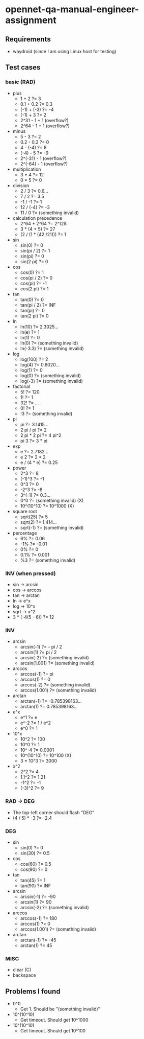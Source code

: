 # opennet-qa-manual-engineer-assignment

## Requirements

- waydroid (since I am using Linux host for testing)

## Test cases

### basic (RAD)

- plus
    - 1 + 2 ?= 3
    - 0.1 + 0.2 ?= 0.3
    - (-1) + (-3) ?= -4
    - (-1) + 3 ?= 2
    - 2^31 - 1 + 1 (overflow?)
    - 2^64 - 1 + 1 (overflow?)
- minus
    - 5 - 3 ?= 2
    - 0.2 - 0.2 ?= 0
    - 4 - (-4) ?= 8
    - (-4) - 5 ?= -9
    - 2^(-31) - 1 (overflow?)
    - 2^(-64) - 1 (overflow?)
- multiplication
    - 3 * 4 ?= 12
    - 0 * 5 ?= 0
- division
    - 2 / 3 ?= 0.6...
    - 7 / 2 ?= 3.5
    - -1 / -1 ?= 1
    - 12 / (-4) ?= -3
    - 11 / 0 ?= (something invalid)
- calculation precedence
    - 2^64 * 2^64 ?= 2^128
    - 3 * (4 + 5) ?= 27
    - (2 / (1 * (42 /21))) ?= 1
- sin
    - sin(0) ?= 0
    - sin(pi / 2) ?= 1
    - sin(pi) ?= 0
    - sin(2 pi) ?= 0
- cos
    - cos(0) ?= 1 
    - cos(pi / 2) ?= 0
    - cos(pi) ?= -1
    - cos(2 pi) ?= 1
- tan
    - tan(0) ?= 0
    - tan(pi / 2) ?= INF
    - tan(pi) ?= 0
    - tan(2 pi) ?= 0
- ln
    - ln(10) ?= 2.3025...
    - ln(e) ?= 1
    - ln(1) ?= 0
    - ln(0) ?= (something invalid)
    - ln(-3.3) ?= (something invalid)
- log
    - log(100) ?= 2
    - log(4) ?= 0.6020...
    - log(1) ?= 0
    - log(0) ?= (something invalid)
    - log(-3) ?= (something invalid)
- factorial
    - 5! ?= 120
    - 1! ?= 1
    - 32! ?= ... 
    - 0! ?= 1
    - !3 ?= (something invalid)
- pi
    - pi ?= 3.1415...
    - 2 pi / pi ?= 2
    - 2 pi * 2 pi ?= 4 pi^2
    - pi 3 ?= 3 * pi
- exp
    - e ?= 2.7182...
    - e 2 ?= 2 * 2
    - e / (4 * e) ?= 0.25
- power
    - 2^3 ?= 8
    - (-1)^3 ?= -1
    - 0^3 ?= 0
    - -2^3 ?= -8
    - 3^(-1) ?= 0.3...
    - 0^0 ?= (something invalid) (X)
    - 10^(10^10) ?= 10^1000 (X)
- square root
    - sqrt(25) ?= 5
    - sqrt(2) ?= 1.414...
    - sqrt(-1) ?= (something invalid)
- percentage
    - 6% ?= 0.06
    - -1% ?= -0.01
    - 0% ?= 0
    - 0.1% ?= 0.001
    - %3 ?= (something invalid)

### INV (when pressed)

- sin -> arcsin
- cos -> arccos
- tan -> arctan
- ln -> e^x
- log -> 10^x
- sqrt -> x^2
- 3 * (-4(5 - 6)) ?= 12

### INV

- arcsin
    - arcsin(-1) ?= - pi / 2
    - arcsin(1) ?= pi / 2
    - arcsin(-2) ?= (something invalid)
    - arcsin(1.001) ?= (something invalid)
- arccos
    - arccos(-1) ?= pi
    - arccos(1) ?= 0
    - arccos(-2) ?= (something invalid)
    - arccos(1.001) ?= (something invalid) 
- arctan
    - arctan(-1) ?= -0.785398163...
    - arctan(1) ?= 0.785398163...
- e^x
    - e^1 ?= e
    - e^-2 ?= 1 / e^2
    - e^0 ?= 1
- 10^x
    - 10^2 ?= 100
    - 10^0 ?= 1
    - 10^-4 ?= 0.0001
    - 10^(10^10) ?= 10^100 (X)
    - 3 * 10^3 ?= 3000
- x^2
    - 2^2 ?= 4
    - 1.1^2 ?= 1.21
    - -1^2 ?= -1
    - (-3)^2 ?= 9

### RAD -> DEG

- The top-left corner should flash "DEG"
- (4 / 5) * -3 ?= -2.4

### DEG

- sin
    - sin(0) ?= 0
    - sin(30) ?= 0.5
- cos
    - cos(60) ?= 0.5
    - cos(90) ?= 0
- tan
    - tan(45) ?= 1
    - tan(90) ?= INF
- arcsin
    - arcsin(-1) ?= -90
    - arcsin(1) ?= 90
    - arcsin(-2) ?= (something invalid)
- arccos
    - arccos(-1) ?= 180
    - arccos(1) ?= 0
    - arccos(1.001) ?= (something invalid) 
- arctan
    - arctan(-1) ?= -45 
    - arctan(1) ?= 45 

### MISC

- clear (C)
- backspace

## Problems I found

- 0^0
    - Get 1. Should be "(something invalid)"
- 10^(10^10)
    - Get timeout. Should get 10^1000
- 10^(10^10)
    - Get timeout. Should get 10^100
